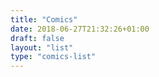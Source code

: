 ```yaml
---
title: "Comics"
date: 2018-06-27T21:32:26+01:00
draft: false
layout: "list"
type: "comics-list"
---
```

